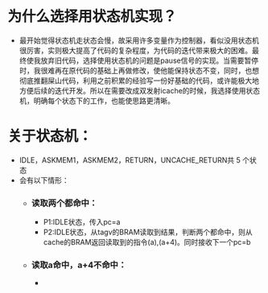# 为什么选择用状态机实现？
- 最开始觉得状态机走状态会慢，故采用许多变量作为控制器，看似没用状态机很厉害，实则极大提高了代码的复杂程度，为代码的迭代带来极大的困难。最终使我放弃旧代码，选择使用状态机的问题是pause信号的实现。当需要暂停时，我很难再在原代码的基础上再做修改，使他能保持状态不变，同时，也想彻底推翻屎山代码，利用之前积累的经验写一份好基础的代码，或许能极大地方便后续的迭代开发。所以在需要改成双发射icache的时候，我选择使用状态机，明确每个状态下的工作，也能使思路更清晰。

# 关于状态机：
- IDLE，ASKMEM1，ASKMEM2，RETURN，UNCACHE_RETURN共 5 个状态
- 会有以下情形：
  - ### 读取两个都命中：
    - P1:IDLE状态，传入pc=a
    - P2:IDLE状态，从tagv的BRAM读取到结果，判断两个都命中，则从cache的BRAM返回读取到的指令(a),(a+4)。同时接收下一个pc=b
  - ### 读取a命中，a+4不命中：
    - 